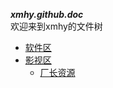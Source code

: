 ***xmhy.github.doc***  
欢迎来到xmhy的文件树
- [软件区](#软件区)
- [影视区](#影视区)
  - <a href="https://czzzu.com/" target="_blank">厂长资源</a>
